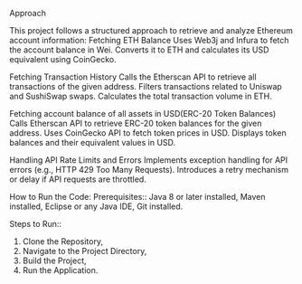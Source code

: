 Approach

This project follows a structured approach to retrieve and analyze Ethereum account information:
Fetching ETH Balance
Uses Web3j and Infura to fetch the account balance in Wei.
Converts it to ETH and calculates its USD equivalent using CoinGecko.

Fetching Transaction History
Calls the Etherscan API to retrieve all transactions of the given address.
Filters transactions related to Uniswap and SushiSwap swaps.
Calculates the total transaction volume in ETH.

Fetching account balance of all assets in USD(ERC-20 Token Balances)
Calls Etherscan API to retrieve ERC-20 token balances for the given address.
Uses CoinGecko API to fetch token prices in USD.
Displays token balances and their equivalent values in USD.

Handling API Rate Limits and Errors
Implements exception handling for API errors (e.g., HTTP 429 Too Many Requests).
Introduces a retry mechanism or delay if API requests are throttled.

How to Run the Code:
Prerequisites::
Java 8 or later installed,
Maven installed, 
Eclipse or any Java IDE, 
Git installed.

Steps to Run:: 
1. Clone the Repository,
2. Navigate to the Project Directory,
3. Build the Project,
4. Run the Application.
